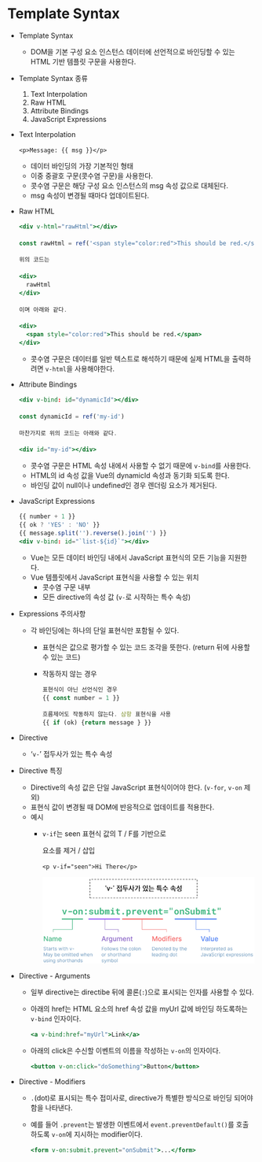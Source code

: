 # Template Syntax

- Template Syntax
    - DOM을 기본 구성 요소 인스턴스 데이터에 선언적으로 바인딩할 수 있는 HTML 기반 템플릿 구문을 사용한다.

- Template Syntax 종류
    1. Text Interpolation
    2. Raw HTML
    3. Attribute Bindings
    4. JavaScript Expressions

- Text Interpolation
    
    `<p>Message: {{ msg }}</p>`
    
    - 데이터 바인딩의 가장 기본적인 형태
    - 이중 중괄호 구문(콧수염 구문)을 사용한다.
    - 콧수염 구문은 해당 구성 요소 인스턴스의 msg 속성 값으로 대체된다.
    - msg 속성이 변경될 때마다 업데이트된다.

- Raw HTML
    
    ```jsx
    <div v-html="rawHtml"></div>
    
    const rawHtml = ref('<span style="color:red">This should be red.</span>')
    
    위의 코드는
    
    <div>
      rawHtml
    </div>
    
    이며 아래와 같다.
    
    <div>
      <span style="color:red">This should be red.</span>
    </div>
    ```
    
    - 콧수염 구문은 데이터를 일반 텍스트로 해석하기 때문에 실제 HTML을 출력하려면 `v-html`을 사용해야한다.

- Attribute Bindings
    
    ```jsx
    <div v-bind: id="dynamicId"></div>
    
    const dynamicId = ref('my-id')
    
    마찬가지로 위의 코드는 아래와 같다.
    
    <div id="my-id"></div>
    ```
    
    - 콧수염 구문은 HTML 속성 내에서 사용할 수 없기 때문에 `v-bind`를 사용한다.
    - HTML의 id 속성 값을 Vue의 dynamicId 속성과 동기화 되도록 한다.
    - 바인딩 값이 null이나 undefined인 경우 렌더링 요소가 제거된다.

- JavaScript Expressions
    
    ```jsx
    {{ number + 1 }}
    {{ ok ? 'YES' : 'NO' }}
    {{ message.split('').reverse().join('') }}
    <div v-bind: id="`list-${id}`"></div>
    ```
    
    - Vue는 모든 데이터 바인딩 내에서 JavaScript 표현식의 모든 기능을 지원한다.
    - Vue 템플릿에서 JavaScript 표현식을 사용할 수 있는 위치
        - 콧수염 구문 내부
        - 모든 directive의 속성 값 (`v-`로 시작하는 특수 속성)

- Expressions 주의사항
    - 각 바인딩에는 하나의 단일 표현식만 포함될 수 있다.
        - 표현식은 값으로 평가할 수 있는 코드 조각을 뜻한다. (return 뒤에 사용할 수 있는 코드)
        - 작동하지 않는 경우
            
            ```jsx
            표현식이 아닌 선언식인 경우
            {{ const number = 1 }}
            
            흐름제어도 작동하지 않는다. 삼항 표현식을 사용
            {{ if (ok) {return message } }}
            ```
            

- Directive
    - ‘`v-`’ 접두사가 있는 특수 속성

- Directive 특징
    - Directive의 속성 값은 단일 JavaScript 표현식이어야 한다. (`v-for`, `v-on` 제외)
    - 표현식 값이 변경될 때 DOM에 반응적으로 업데이트를 적용한다.
    - 예시
        - `v-if`는 seen 표현식 값의 T / F를 기반으로 <p>요소를 제거 / 삽입
            
            `<p v-if="seen">Hi There</p>`
            
            ![Untitled](/images/Template%20Syntax%208a8e704030c34e19b9018f53c78ab628/Untitled.png)
            

- Directive - Arguments
    - 일부 directive는 directibe 뒤에 콜론(`:`)으로 표시되는 인자를 사용할 수 있다.
    - 아래의 href는 HTML <a> 요소의 href 속성 값을 myUrl 값에 바인딩 하도록하는 `v-bind` 인자이다.
        
        ```jsx
        <a v-bind:href="myUrl">Link</a>
        ```
        
    - 아래의 click은 수신할 이벤트의 이름을 작성하는 `v-on`의 인자이다.
        
        ```jsx
        <button v-on:click="doSomething">Button</button>
        ```
        

- Directive - Modifiers
    - `.`(dot)로 표시되는 특수 접미사로, directive가 특별한 방식으로 바인딩 되어야 함을 나타낸다.
    - 예를 들어 `.prevent`는 발생한 이벤트에서 `event.preventDefault()`를 호출하도록 `v-on`에 지시하는 modifier이다.
        
        ```jsx
        <form v-on:submit.prevent="onSubmit">...</form>
        ```